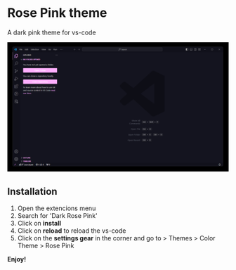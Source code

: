 # Rose Pink theme

A dark pink theme for vs-code

![Theme preview](https://github.com/DanPeregrineDev/rose-pink/blob/master/images/1.png?raw=true)

## Installation

1. Open the extencions menu
2. Search for 'Dark Rose Pink'
3. Click on **install**
4. Click on **reload** to reload the vs-code
5. Click on the **settings gear** in the corner and go to > Themes > Color Theme > Rose Pink

**Enjoy!**
